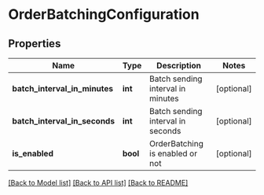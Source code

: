 # OrderBatchingConfiguration

## Properties
Name | Type | Description | Notes
------------ | ------------- | ------------- | -------------
**batch_interval_in_minutes** | **int** | Batch sending interval in minutes | [optional] 
**batch_interval_in_seconds** | **int** | Batch sending interval in seconds | [optional] 
**is_enabled** | **bool** | OrderBatching is enabled or not | [optional] 

[[Back to Model list]](../README.md#documentation-for-models) [[Back to API list]](../README.md#documentation-for-api-endpoints) [[Back to README]](../README.md)


